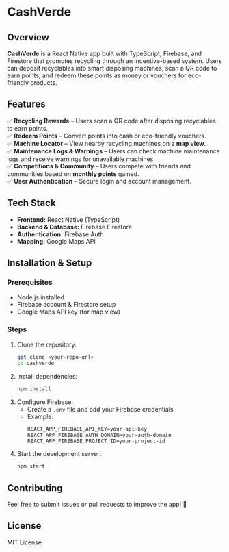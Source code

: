 # CashVerde

## Overview

**CashVerde** is a React Native app built with TypeScript, Firebase, and Firestore that promotes recycling through an incentive-based system. Users can deposit recyclables into smart disposing machines, scan a QR code to earn points, and redeem these points as money or vouchers for eco-friendly products.

## Features

✅ **Recycling Rewards** – Users scan a QR code after disposing recyclables to earn points.  
✅ **Redeem Points** – Convert points into cash or eco-friendly vouchers.  
✅ **Machine Locator** – View nearby recycling machines on a **map view**.  
✅ **Maintenance Logs & Warnings** – Users can check machine maintenance logs and receive warnings for unavailable machines.  
✅ **Competitions & Community** – Users compete with friends and communities based on **monthly points** gained.  
✅ **User Authentication** – Secure login and account management.

## Tech Stack

- **Frontend:** React Native (TypeScript)
- **Backend & Database:** Firebase Firestore
- **Authentication:** Firebase Auth
- **Mapping:** Google Maps API

## Installation & Setup

### Prerequisites

- Node.js installed
- Firebase account & Firestore setup
- Google Maps API key (for map view)

### Steps

1. Clone the repository:
   ```sh
   git clone <your-repo-url>
   cd cashverde
   ```
2. Install dependencies:
   ```sh
   npm install
   ```
3. Configure Firebase:
   - Create a `.env` file and add your Firebase credentials
   - Example:
     ```env
     REACT_APP_FIREBASE_API_KEY=your-api-key
     REACT_APP_FIREBASE_AUTH_DOMAIN=your-auth-domain
     REACT_APP_FIREBASE_PROJECT_ID=your-project-id
     ```
4. Start the development server:
   ```sh
   npm start
   ```

## Contributing

Feel free to submit issues or pull requests to improve the app! 🚀

## License

MIT License
